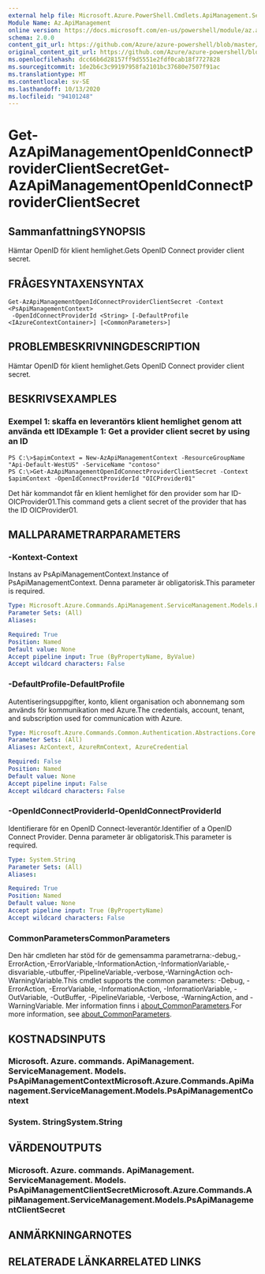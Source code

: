 ```yaml
---
external help file: Microsoft.Azure.PowerShell.Cmdlets.ApiManagement.ServiceManagement.dll-Help.xml
Module Name: Az.ApiManagement
online version: https://docs.microsoft.com/en-us/powershell/module/az.apimanagement/get-azapimanagementopenidconnectproviderclientsecret
schema: 2.0.0
content_git_url: https://github.com/Azure/azure-powershell/blob/master/src/ApiManagement/ApiManagement/help/Get-AzApiManagementOpenIdConnectProviderClientSecret.md
original_content_git_url: https://github.com/Azure/azure-powershell/blob/master/src/ApiManagement/ApiManagement/help/Get-AzApiManagementOpenIdConnectProviderClientSecret.md
ms.openlocfilehash: dcc66b6d28157ff9d5551e2fdf0cab18f7727828
ms.sourcegitcommit: 1de2b6c3c99197958fa2101bc37680e7507f91ac
ms.translationtype: MT
ms.contentlocale: sv-SE
ms.lasthandoff: 10/13/2020
ms.locfileid: "94101248"
---
```

# <span data-ttu-id="3de38-101">Get-AzApiManagementOpenIdConnectProviderClientSecret</span><span class="sxs-lookup"><span data-stu-id="3de38-101">Get-AzApiManagementOpenIdConnectProviderClientSecret</span></span>

## <span data-ttu-id="3de38-102">Sammanfattning</span><span class="sxs-lookup"><span data-stu-id="3de38-102">SYNOPSIS</span></span>
<span data-ttu-id="3de38-103">Hämtar OpenID för klient hemlighet.</span><span class="sxs-lookup"><span data-stu-id="3de38-103">Gets OpenID Connect provider client secret.</span></span>

## <span data-ttu-id="3de38-104">FRÅGESYNTAXEN</span><span class="sxs-lookup"><span data-stu-id="3de38-104">SYNTAX</span></span>

```
Get-AzApiManagementOpenIdConnectProviderClientSecret -Context <PsApiManagementContext>
 -OpenIdConnectProviderId <String> [-DefaultProfile <IAzureContextContainer>] [<CommonParameters>]
```

## <span data-ttu-id="3de38-105">PROBLEMBESKRIVNING</span><span class="sxs-lookup"><span data-stu-id="3de38-105">DESCRIPTION</span></span>
<span data-ttu-id="3de38-106">Hämtar OpenID för klient hemlighet.</span><span class="sxs-lookup"><span data-stu-id="3de38-106">Gets OpenID Connect provider client secret.</span></span>

## <span data-ttu-id="3de38-107">BESKRIVS</span><span class="sxs-lookup"><span data-stu-id="3de38-107">EXAMPLES</span></span>

### <span data-ttu-id="3de38-108">Exempel 1: skaffa en leverantörs klient hemlighet genom att använda ett ID</span><span class="sxs-lookup"><span data-stu-id="3de38-108">Example 1: Get a provider client secret by using an ID</span></span>
```
PS C:\>$apimContext = New-AzApiManagementContext -ResourceGroupName "Api-Default-WestUS" -ServiceName "contoso"
PS C:\>Get-AzApiManagementOpenIdConnectProviderClientSecret -Context $apimContext -OpenIdConnectProviderId "OICProvider01"
```

<span data-ttu-id="3de38-109">Det här kommandot får en klient hemlighet för den provider som har ID-OICProvider01.</span><span class="sxs-lookup"><span data-stu-id="3de38-109">This command gets a client secret of the provider that has the ID OICProvider01.</span></span>

## <span data-ttu-id="3de38-110">MALLPARAMETRAR</span><span class="sxs-lookup"><span data-stu-id="3de38-110">PARAMETERS</span></span>

### <span data-ttu-id="3de38-111">-Kontext</span><span class="sxs-lookup"><span data-stu-id="3de38-111">-Context</span></span>
<span data-ttu-id="3de38-112">Instans av PsApiManagementContext.</span><span class="sxs-lookup"><span data-stu-id="3de38-112">Instance of PsApiManagementContext.</span></span>
<span data-ttu-id="3de38-113">Denna parameter är obligatorisk.</span><span class="sxs-lookup"><span data-stu-id="3de38-113">This parameter is required.</span></span>

```yaml
Type: Microsoft.Azure.Commands.ApiManagement.ServiceManagement.Models.PsApiManagementContext
Parameter Sets: (All)
Aliases:

Required: True
Position: Named
Default value: None
Accept pipeline input: True (ByPropertyName, ByValue)
Accept wildcard characters: False
```

### <span data-ttu-id="3de38-114">-DefaultProfile</span><span class="sxs-lookup"><span data-stu-id="3de38-114">-DefaultProfile</span></span>
<span data-ttu-id="3de38-115">Autentiseringsuppgifter, konto, klient organisation och abonnemang som används för kommunikation med Azure.</span><span class="sxs-lookup"><span data-stu-id="3de38-115">The credentials, account, tenant, and subscription used for communication with Azure.</span></span>

```yaml
Type: Microsoft.Azure.Commands.Common.Authentication.Abstractions.Core.IAzureContextContainer
Parameter Sets: (All)
Aliases: AzContext, AzureRmContext, AzureCredential

Required: False
Position: Named
Default value: None
Accept pipeline input: False
Accept wildcard characters: False
```

### <span data-ttu-id="3de38-116">-OpenIdConnectProviderId</span><span class="sxs-lookup"><span data-stu-id="3de38-116">-OpenIdConnectProviderId</span></span>
<span data-ttu-id="3de38-117">Identifierare för en OpenID Connect-leverantör.</span><span class="sxs-lookup"><span data-stu-id="3de38-117">Identifier of a OpenID Connect Provider.</span></span>
<span data-ttu-id="3de38-118">Denna parameter är obligatorisk.</span><span class="sxs-lookup"><span data-stu-id="3de38-118">This parameter is required.</span></span>

```yaml
Type: System.String
Parameter Sets: (All)
Aliases:

Required: True
Position: Named
Default value: None
Accept pipeline input: True (ByPropertyName)
Accept wildcard characters: False
```

### <span data-ttu-id="3de38-119">CommonParameters</span><span class="sxs-lookup"><span data-stu-id="3de38-119">CommonParameters</span></span>
<span data-ttu-id="3de38-120">Den här cmdleten har stöd för de gemensamma parametrarna:-debug,-ErrorAction,-ErrorVariable,-InformationAction,-InformationVariable,-disvariable,-utbuffer,-PipelineVariable,-verbose,-WarningAction och-WarningVariable.</span><span class="sxs-lookup"><span data-stu-id="3de38-120">This cmdlet supports the common parameters: -Debug, -ErrorAction, -ErrorVariable, -InformationAction, -InformationVariable, -OutVariable, -OutBuffer, -PipelineVariable, -Verbose, -WarningAction, and -WarningVariable.</span></span> <span data-ttu-id="3de38-121">Mer information finns i [about_CommonParameters](http://go.microsoft.com/fwlink/?LinkID=113216).</span><span class="sxs-lookup"><span data-stu-id="3de38-121">For more information, see [about_CommonParameters](http://go.microsoft.com/fwlink/?LinkID=113216).</span></span>

## <span data-ttu-id="3de38-122">KOSTNADS</span><span class="sxs-lookup"><span data-stu-id="3de38-122">INPUTS</span></span>

### <span data-ttu-id="3de38-123">Microsoft. Azure. commands. ApiManagement. ServiceManagement. Models. PsApiManagementContext</span><span class="sxs-lookup"><span data-stu-id="3de38-123">Microsoft.Azure.Commands.ApiManagement.ServiceManagement.Models.PsApiManagementContext</span></span>

### <span data-ttu-id="3de38-124">System. String</span><span class="sxs-lookup"><span data-stu-id="3de38-124">System.String</span></span>

## <span data-ttu-id="3de38-125">VÄRDEN</span><span class="sxs-lookup"><span data-stu-id="3de38-125">OUTPUTS</span></span>

### <span data-ttu-id="3de38-126">Microsoft. Azure. commands. ApiManagement. ServiceManagement. Models. PsApiManagementClientSecret</span><span class="sxs-lookup"><span data-stu-id="3de38-126">Microsoft.Azure.Commands.ApiManagement.ServiceManagement.Models.PsApiManagementClientSecret</span></span>

## <span data-ttu-id="3de38-127">ANMÄRKNINGAR</span><span class="sxs-lookup"><span data-stu-id="3de38-127">NOTES</span></span>

## <span data-ttu-id="3de38-128">RELATERADE LÄNKAR</span><span class="sxs-lookup"><span data-stu-id="3de38-128">RELATED LINKS</span></span>
